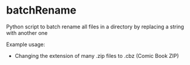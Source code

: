 # batchRename
Python script to batch rename all files in a directory by replacing a string with another one

Example usage:
* Changing the extension of many .zip files to .cbz (Comic Book ZIP)
